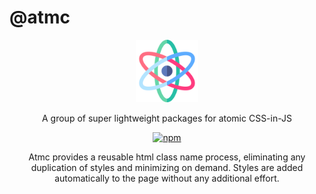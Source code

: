 # @atmc

<p align="center">
	<img alt="@atmc/atmc" src="./assets/logo.svg" width="100">
</p>

<p align="center">
  
</p>

<p align="center">
  A group of super lightweight packages for atomic CSS-in-JS
</p>

<p align="center">
	<a href="https://www.npmjs.com/package/@atmc/css"><img alt="npm" src="https://img.shields.io/npm/v/@atmc/css"></a>
</p>

<p align="center">
Atmc provides a reusable html class name process, eliminating any duplication of styles and minimizing on demand. Styles are added automatically to the page without any additional effort.
</p>
